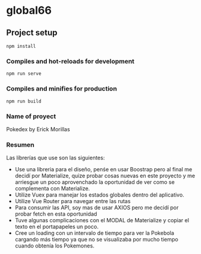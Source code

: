 # global66

## Project setup

```
npm install
```

### Compiles and hot-reloads for development

```
npm run serve
```

### Compiles and minifies for production

```
npm run build
```

### Name of proyect

Pokedex by Erick Morillas

### Resumen

Las líbrerías que use son las siguientes:

- Use una libreria para el diseño, penśe en usar Boostrap pero al final me decidí por Materialize, quize probar cosas nuevas en este proyecto y me arriesgue un poco aprovenchado la oportunidad de ver como se complementa con Materialize.
- Utilize Vuex para manejar los estados globales dentro del aplicativo.
- Utilize Vue Router para navegar entre las rutas
- Para consumir las API, soy mas de usar AXIOS pero me decidí por probar fetch en esta oportunidad
- Tuve algunas complicaciones con el MODAL de Materialize y copiar el texto en el portapapeles un poco.
- Cree un loading con un intervalo de tiempo para ver la Pokebola cargando más tiempo ya que no se visualizaba por mucho tiempo cuando obtenía los Pokemones.
